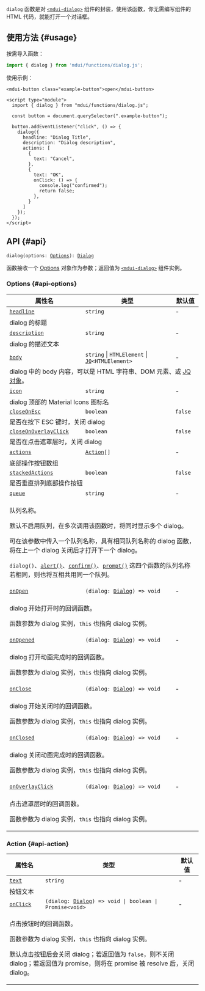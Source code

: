 `dialog` 函数是对 [`<mdui-dialog>`](/zh-cn/docs/2/components/dialog) 组件的封装，使用该函数，你无需编写组件的 HTML 代码，就能打开一个对话框。

## 使用方法 {#usage}

按需导入函数：

```js
import { dialog } from 'mdui/functions/dialog.js';
```

使用示例：

```html,example,playgroundId=428
<mdui-button class="example-button">open</mdui-button>

<script type="module">
  import { dialog } from "mdui/functions/dialog.js";

  const button = document.querySelector(".example-button");

  button.addEventListener("click", () => {
    dialog({
      headline: "Dialog Title",
      description: "Dialog description",
      actions: [
        {
          text: "Cancel",
        },
        {
          text: "OK",
          onClick: () => {
            console.log("confirmed");
            return false;
          },
        }
      ]
    });
  });
</script>
```

## API {#api}

<pre><code class="nohighlight">dialog(options: <a href="#api-options">Options</a>): <a href="/zh-cn/docs/2/components/dialog">Dialog</a></code></pre>

函数接收一个 [Options](#api-options) 对象作为参数；返回值为 [`<mdui-dialog>`](/zh-cn/docs/2/components/dialog) 组件实例。

### Options {#api-options}

<table>
  <thead>
    <tr>
      <th>属性名</th>
      <th>类型</th>
      <th>默认值</th>
    </tr>
  </thead>
  <tbody>
    <tr id="options-headline">
      <td><a href="#options-headline"><code>headline</code></a></td>
      <td><code>string</code></td>
      <td>-</td>
    </tr>
    <tr>
      <td colspan="3">dialog 的标题</td>
    </tr>
    <tr id="options-description">
      <td><a href="#options-description"><code>description</code></a></td>
      <td><code>string</code></td>
      <td>-</td>
    </tr>
    <tr>
      <td colspan="3">dialog 的描述文本</td>
    </tr>
    <tr id="options-body">
      <td><a href="#options-body"><code>body</code></a></td>
      <td><code>string</code> | <code>HTMLElement</code> | <code><a href="/zh-cn/docs/2/functions/jq">JQ</a>&lt;HTMLElement&gt;</code></td>
      <td>-</td>
    </tr>
    <tr>
      <td colspan="3">dialog 中的 body 内容，可以是 HTML 字符串、DOM 元素、或 <a href="/en/docs/2/functions/jq">JQ 对象</a>。</td>
    </tr>
    <tr id="options-icon">
      <td><a href="#options-icon"><code>icon</code></a></td>
      <td><code>string</code></td>
      <td>-</td>
    </tr>
    <tr>
      <td colspan="3">dialog 顶部的 Material Icons 图标名</td>
    </tr>
    <tr id="options-closeOnEsc">
      <td><a href="#options-closeOnEsc"><code>closeOnEsc</code></a></td>
      <td><code>boolean</code></td>
      <td><code>false</code></td>
    </tr>
    <tr>
      <td colspan="3">是否在按下 ESC 键时，关闭 dialog</td>
    </tr>
    <tr id="options-closeOnOverlayClick">
      <td><a href="#options-closeOnOverlayClick"><code>closeOnOverlayClick</code></a></td>
      <td><code>boolean</code></td>
      <td><code>false</code></td>
    </tr>
    <tr>
      <td colspan="3">是否在点击遮罩层时，关闭 dialog</td>
    </tr>
    <tr id="options-actions">
      <td><a href="#options-actions"><code>actions</code></a></td>
      <td><code><a href="#api-action">Action</a>[]</code></td>
      <td>-</td>
    </tr>
    <tr>
      <td colspan="3">底部操作按钮数组</td>
    </tr>
    <tr id="options-stackedActions">
      <td><a href="#options-stackedActions"><code>stackedActions</code></a></td>
      <td><code>boolean</code></td>
      <td><code>false</code></td>
    </tr>
    <tr>
      <td colspan="3">是否垂直排列底部操作按钮</td>
    </tr>
    <tr id="options-queue">
      <td><a href="#options-queue"><code>queue</code></a></td>
      <td><code>string</code></td>
      <td>-</td>
    </tr>
    <tr>
      <td colspan="3">
        <p>队列名称。</p>
        <p>默认不启用队列，在多次调用该函数时，将同时显示多个 dialog。</p>
        <p>可在该参数中传入一个队列名称，具有相同队列名称的 dialog 函数，将在上一个 dialog 关闭后才打开下一个 dialog。</p>
        <p><code>dialog()</code>、<a href="/zh-cn/docs/2/functions/alert"><code>alert()</code></a>、<a href="/zh-cn/docs/2/functions/confirm"><code>confirm()</code></a>、<a href="/zh-cn/docs/2/functions/prompt"><code>prompt()</code></a> 这四个函数的队列名称若相同，则也将互相共用同一个队列。</p>
      </td>
    </tr>
    <tr id="options-onOpen">
      <td><a href="#options-onOpen"><code>onOpen</code></a></td>
      <td><code>(dialog: <a href="/zh-cn/docs/2/components/dialog">Dialog</a>) => void</code></td>
      <td>-</td>
    </tr>
    <tr>
      <td colspan="3">
        <p>dialog 开始打开时的回调函数。</p>
        <p>函数参数为 dialog 实例，<code>this</code> 也指向 dialog 实例。</p>
      </td>
    </tr>
    <tr id="options-onOpened">
      <td><a href="#options-onOpened"><code>onOpened</code></a></td>
      <td><code>(dialog: <a href="/zh-cn/docs/2/components/dialog">Dialog</a>) => void</code></td>
      <td>-</td>
    </tr>
    <tr>
      <td colspan="3">
        <p>dialog 打开动画完成时的回调函数。</p>
        <p>函数参数为 dialog 实例，<code>this</code> 也指向 dialog 实例。</p>
      </td>
    </tr>
    <tr id="options-onClose">
      <td><a href="#options-onClose"><code>onClose</code></a></td>
      <td><code>(dialog: <a href="/zh-cn/docs/2/components/dialog">Dialog</a>) => void</code></td>
      <td>-</td>
    </tr>
    <tr>
      <td colspan="3">
        <p>dialog 开始关闭时的回调函数。</p>
        <p>函数参数为 dialog 实例，<code>this</code> 也指向 dialog 实例。</p>
      </td>
    </tr>
    <tr id="options-onClosed">
      <td><a href="#options-onClosed"><code>onClosed</code></a></td>
      <td><code>(dialog: <a href="/zh-cn/docs/2/components/dialog">Dialog</a>) => void</code></td>
      <td>-</td>
    </tr>
    <tr>
      <td colspan="3">
        <p>dialog 关闭动画完成时的回调函数。</p>
        <p>函数参数为 dialog 实例，<code>this</code> 也指向 dialog 实例。</p>
      </td>
    </tr>
    <tr id="options-onOverlayClick">
      <td><a href="#options-onOverlayClick"><code>onOverlayClick</code></a></td>
      <td><code>(dialog: <a href="/zh-cn/docs/2/components/dialog">Dialog</a>) => void</code></td>
      <td>-</td>
    </tr>
    <tr>
      <td colspan="3">
        <p>点击遮罩层时的回调函数。</p>
        <p>函数参数为 dialog 实例，<code>this</code> 也指向 dialog 实例。</p>
      </td>
    </tr>
  </tbody>
</table>

### Action {#api-action}

<table>
  <thead>
    <tr>
      <th>属性名</th>
      <th>类型</th>
      <th>默认值</th>
    </tr>
  </thead>
  <tbody>
    <tr id="action-text">
      <td><a href="#action-text"><code>text</code></a></td>
      <td><code>string</code></td>
      <td>-</td>
    </tr>
    <tr>
      <td colspan="3">按钮文本</td>
    </tr>
    <tr id="action-onClick">
      <td><a href="#action-onClick"><code>onClick</code></a></td>
      <td><code>(dialog: <a href="/zh-cn/docs/2/components/dialog">Dialog</a>) => void | boolean | Promise&lt;void&gt;</code></td>
      <td>-</td>
    </tr>
    <tr>
      <td colspan="3">
        <p>点击按钮时的回调函数。</p>
        <p>函数参数为 dialog 实例，<code>this</code> 也指向 dialog 实例。</p>
        <p>默认点击按钮后会关闭 dialog；若返回值为 <code>false</code>，则不关闭 dialog；若返回值为 promise，则将在 promise 被 resolve 后，关闭 dialog。</p>
      </td>
    </tr>
  </tbody>
</table>
